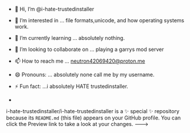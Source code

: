 - 👋 Hi, I’m @i-hate-trustedinstaller
- 👀 I’m interested in ... file formats,unicode, and how operating systems work.
- 🌱 I’m currently learning ... absolutely nothing.
- 💞️ I’m looking to collaborate on ... playing a garrys mod server
- 📫 How to reach me ... neutron42069420@proton.me
- 😄 Pronouns: ... absolutely none call me by my username.
- ⚡ Fun fact: ...i absolutely HATE trustedinstaller.

- 
i-hate-trustedinstaller/i-hate-trustedinstaller is a ✨ special ✨ repository because its `README.md` (this file) appears on your GitHub profile.
You can click the Preview link to take a look at your changes.
--->

